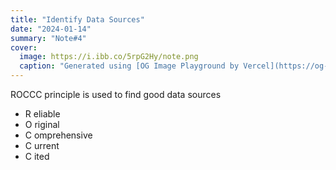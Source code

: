 ```yaml
---
title: "Identify Data Sources"
date: "2024-01-14"
summary: "Note#4"
cover:
  image: https://i.ibb.co/5rpG2Hy/note.png
  caption: "Generated using [OG Image Playground by Vercel](https://og-playground.vercel.app/)"
---
```


ROCCC principle is used to find good data sources

- R eliable
- O riginal
- C omprehensive
- C urrent
- C ited
